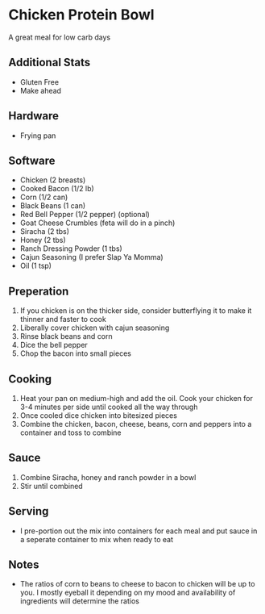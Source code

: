 # Chicken Protein Bowl

A great meal for low carb days

## Additional Stats

* Gluten Free
* Make ahead

## Hardware

* Frying pan

## Software

* Chicken (2 breasts)
* Cooked Bacon (1/2 lb)
* Corn (1/2 can)
* Black Beans (1 can)
* Red Bell Pepper (1/2 pepper) (optional)
* Goat Cheese Crumbles (feta will do in a pinch)
* Siracha (2 tbs)
* Honey (2 tbs)
* Ranch Dressing Powder (1 tbs)
* Cajun Seasoning (I prefer Slap Ya Momma)
* Oil (1 tsp)

## Preperation

1. If you chicken is on the thicker side, consider butterflying it to make it thinner and faster to cook
2. Liberally cover chicken with cajun seasoning
3. Rinse black beans and corn
4. Dice the bell pepper
5. Chop the bacon into small pieces

## Cooking

1. Heat your pan on medium-high and add the oil.  Cook your chicken for 3-4 minutes per side until cooked all the way through
2. Once cooled dice chicken into bitesized pieces
3. Combine the chicken, bacon, cheese, beans, corn and peppers into a container and toss to combine

## Sauce

1. Combine Siracha, honey and ranch powder in a bowl
2. Stir until combined

## Serving

* I pre-portion out the mix into containers for each meal and put sauce in a seperate container to mix when ready to eat

## Notes

* The ratios of corn to beans to cheese to bacon to chicken will be up to you.  I mostly eyeball it depending on my mood and availability of ingredients will determine the ratios
